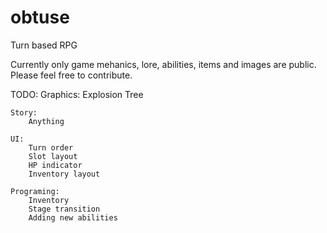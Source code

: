 # obtuse
Turn based RPG

Currently only game mehanics, lore, abilities, items and images are public. Please feel free to contribute.

TODO:
	Graphics:
		Explosion
		Tree

	Story:
		Anything

	UI:
		Turn order
		Slot layout
		HP indicator
		Inventory layout

	Programing:
		Inventory
		Stage transition
		Adding new abilities

